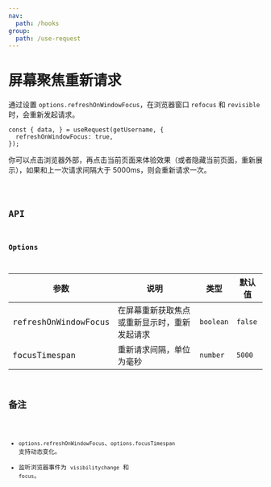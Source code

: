 ```yaml
---
nav:
  path: /hooks
group:
  path: /use-request
---
```


# 屏幕聚焦重新请求

通过设置 `options.refreshOnWindowFocus`，在浏览器窗口 `refocus` 和 `revisible` 时，会重新发起请求。

```tsx | pure
const { data, } = useRequest(getUsername, {
  refreshOnWindowFocus: true,
});
```

你可以点击浏览器外部，再点击当前页面来体验效果（或者隐藏当前页面，重新展示），如果和上一次请求间隔大于 5000ms，则会重新请求一次。

<code src="./demo/refreshOnWindowFocus.tsx" />

## API

### Options

| 参数                 | 说明                                         | 类型      | 默认值  |
|----------------------|----------------------------------------------|-----------|---------|
| refreshOnWindowFocus | 在屏幕重新获取焦点或重新显示时，重新发起请求 | `boolean` | `false` |
| focusTimespan        | 重新请求间隔，单位为毫秒                     | `number`  | `5000`  |

## 备注

* `options.refreshOnWindowFocus`、`options.focusTimespan` 支持动态变化。
* 监听浏览器事件为 `visibilitychange` 和 `focus`。

